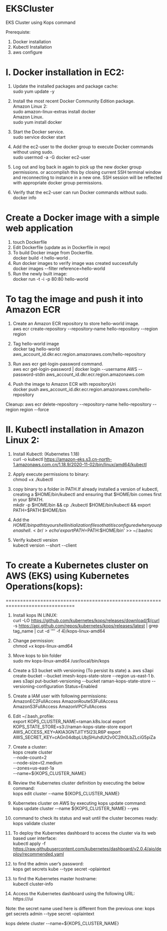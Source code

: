 # EKSCluster
EKS Cluster using Kops command

Prerequiste:
1. Docker installation
2. Kubectl Installation
3. aws configure

I. Docker installation in EC2:
===============================
1. Update the installed packages and package cache: <br/>
sudo yum update -y

2. Install the most recent Docker Community Edition package.<br/>
Amazon Linux 2: <br/>
sudo amazon-linux-extras install docker<br/>
Amazon Linux.<br/>
sudo yum install docker

3. Start the Docker service.<br/>
sudo service docker start

4. Add the ec2-user to the docker group to execute Docker commands without using sudo.<br/>
sudo usermod -a -G docker ec2-user

5. Log out and log back in again to pick up the new docker group permissions. or accomplish this by closing current SSH terminal window and reconnecting to instance in a new one. SSH session will be reflected with appropriate docker group permissions.

6. Verify that the ec2-user can run Docker commands without sudo.<br/>
docker info

# Create a Docker image with a simple web application
1. touch Dockerfile 
2. Edit Dockerfile (update as in Dockerfile in repo)
3. To build Docker image from Dockerfile. <br/>
docker build -t hello-world .
4. Run docker images to verify image was created successfully<br/>
docker images --filter reference=hello-world
5. Run the newly built image:<br/>
docker run -t -i -p 80:80 hello-world

# To tag the image and push it into Amazon ECR
1. Create an Amazon ECR repository to store hello-world image.<br/>
aws ecr create-repository --repository-name hello-repository --region region

2. Tag hello-world image<br/>
docker tag hello-world aws_account_id.dkr.ecr.region.amazonaws.com/hello-repository

3. Run aws ecr get-login-password command.<br/>
aws ecr get-login-password | docker login --username AWS --password-stdin aws_account_id.dkr.ecr.region.amazonaws.com

4. Push the image to Amazon ECR with repositoryUri<br/>
docker push aws_account_id.dkr.ecr.region.amazonaws.com/hello-repository

Cleanup:
aws ecr delete-repository --repository-name hello-repository --region region --force

II. Kubectl installation in Amazon Linux 2:
============================================
1. Install Kubectl: (Kubernetes 1.18)<br/>
curl -o kubectl https://amazon-eks.s3.cn-north-1.amazonaws.com.cn/1.18.9/2020-11-02/bin/linux/amd64/kubectl

2. Apply execute permissions to binary:<br/>
chmod +x ./kubectl

3. copy binary to a folder in PATH.If already installed a version of kubectl, creating a $HOME/bin/kubectl and ensuring that $HOME/bin comes first in your $PATH.<br/>
mkdir -p $HOME/bin && cp ./kubectl $HOME/bin/kubectl && export PATH=$PATH:$HOME/bin

4. Add the $HOME/bin path to your shell initialization file so that it is configured when you open a shell.<br/>
echo 'export PATH=$PATH:$HOME/bin' >> ~/.bashrc

5. Verify kubectl version<br/>
kubectl version --short --client

# To create a Kubernetes cluster on AWS (EKS) using Kubernetes Operations(kops):
==============================================================================
1. Install kops IN LINUX:<br/>
curl -LO https://github.com/kubernetes/kops/releases/download/$(curl -s https://api.github.com/repos/kubernetes/kops/releases/latest | grep tag_name | cut -d '"' -f 4)/kops-linux-amd64

2. Change permission:<br/>
chmod +x kops-linux-amd64

3. Move kops to bin folder<br/>
sudo mv kops-linux-amd64 /usr/local/bin/kops

4. Create a S3 bucket with versioning (To persist its state)
a. aws s3api create-bucket --bucket imesh-kops-state-store --region us-east-1
b. aws s3api put-bucket-versioning --bucket raman-kops-state-store --versioning-configuration Status=Enabled

5. Create a IAM user with following permissions:<br/>
AmazonEC2FullAccess
AmazonRoute53FullAccess
AmazonS3FullAccess
AmazonVPCFullAccess

6. Edit ~/.bash_profile: <br/>
export KOPS_CLUSTER_NAME=raman.k8s.local
export KOPS_STATE_STORE=s3://raman-kops-state-store
export AWS_ACCESS_KEY=AKIA3GNTJITY5I23LR6P
export AWS_SECRET_KEY=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

7. Create a cluster: <br/>
kops create cluster \
--node-count=2 \
--node-size=t2.medium \
--zones=us-east-1a \
--name=${KOPS_CLUSTER_NAME}

8. Review the Kubernetes cluster definition by executing the below command:<br/>
kops edit cluster --name ${KOPS_CLUSTER_NAME}

9. Kubernetes cluster on AWS by executing kops update command:<br/>
kops update cluster --name ${KOPS_CLUSTER_NAME} --yes

10. command to check its status and wait until the cluster becomes ready:<br/>
kops validate cluster

11. To deploy the Kubernetes dashboard to access the cluster via its web based user interface: <br/>
kubectl apply -f https://raw.githubusercontent.com/kubernetes/dashboard/v2.0.4/aio/deploy/recommended.yaml

12. to find the admin user’s password: <br/>
kops get secrets kube --type secret -oplaintext

13. to find the Kubernetes master hostname: <br/>
kubectl cluster-info

14. Access the Kubernetes dashboard using the following URL: <br/>
https://<kubernetes-master-hostname>/ui

Note: the secret name used here is different from the previous one:
kops get secrets admin --type secret -oplaintext


kops delete cluster --name=${KOPS_CLUSTER_NAME}
